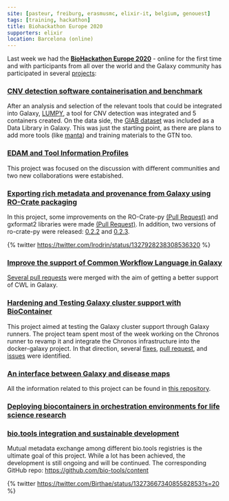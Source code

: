 ```yaml
---
site: [pasteur, freiburg, erasmusmc, elixir-it, belgium, genouest]
tags: [training, hackathon]
title: Biohackathon Europe 2020
supporters: elixir
location: Barcelona (online)
---
```



Last week we had the [__BioHackathon Europe 2020__](https://www.biohackathon-europe.org/) - online for the first time and with participants from all over the world and the Galaxy community has participated in several [projects](https://www.biohackathon-europe.org/projects.html):


### [CNV detection software containerisation and benchmark](https://github.com/elixir-europe/BioHackathon-projects-2020/tree/master/projects/7)

After an analysis and selection of the relevant tools that could be integrated into Galaxy, [LUMPY](https://github.com/galaxyproject/tools-iuc/pull/3287), a tool for CNV detection was integrated and 5 containers created. On the data side, the [GIAB dataset](https://jimb.stanford.edu/giab-resources) was included as a Data Library in Galaxy. This was just the starting point, as there are plans to add more tools (like [manta](https://github.com/Illumina/manta)) and training materials to the GTN too.


### [EDAM and Tool Information Profiles](https://github.com/elixir-europe/BioHackathon-projects-2020/tree/master/projects/10)

This project was focused on the discussion with different communities and two new collaborations were estabished.


### [Exporting rich metadata and provenance from Galaxy using RO-Crate packaging](https://github.com/elixir-europe/BioHackathon-projects-2020/tree/master/projects/14)

In this project, some improvements on the RO-Crate-py [(Pull Request)](https://github.com/ResearchObject/ro-crate-py/pull/37) and gxformat2 libraries were made [(Pull Request)](https://github.com/galaxyproject/gxformat2/pull/50). In addition, two versions of ro-crate-py were released: [0.2.2](https://github.com/ResearchObject/ro-crate-py/releases/tag/0.2.2) and [0.2.3](https://github.com/ResearchObject/ro-crate-py/releases/tag/0.2.3).

 {% twitter https://twitter.com/lrodrin/status/1327928238308536320 %}


### [Improve the support of Common Workflow Language in Galaxy](https://github.com/elixir-europe/BioHackathon-projects-2020/tree/master/projects/17)

[Several pull requests](https://github.com/common-workflow-language/galaxy/pulls?q=is%3Apr+is%3Aclosed) were merged with the aim of getting a better support of CWL in Galaxy.


### [Hardening and Testing Galaxy cluster support with BioContainer](https://github.com/elixir-europe/BioHackathon-projects-2020/tree/master/projects/18)

This project aimed at testing the Galaxy cluster support through Galaxy runners. The project team spent most of the week working on the Chronos runner to revamp it and integrate the Chronos infrastructure into the docker-galaxy project. In that direction, several [fixes](https://github.com/Laniakea-elixir-it/laniakea/issues/25), [pull request](https://github.com/bgruening/docker-galaxy-stable/pull/574), and [issues](https://github.com/galaxyproject/galaxy/issues/10677) were identified.


### [An interface between Galaxy and disease maps](https://github.com/elixir-europe/BioHackathon-projects-2020/tree/master/projects/27)

All the information related to this project can be found in [this repository](https://github.com/elixir-luxembourg/BH2020-galaxy-dpmaps).


### [Deploying biocontainers in orchestration environments for life science research](https://github.com/elixir-europe/BioHackathon-projects-2020/tree/master/projects/31)


### [bio.tools integration and sustainable development](https://github.com/elixir-europe/BioHackathon-projects-2020/blob/8f588223a2ca50ecb76cdf37fa5bfc21aa54e5d4/projects/11)

Mutual metadata exchange among different bio.tools registries is the ultimate goal of this project. While a lot has been achieved, the development is still ongoing and will be continued. The corresponding GitHub repo: https://github.com/bio-tools/content


{% twitter https://twitter.com/Birthae/status/1327366734085582853?s=20 %}
